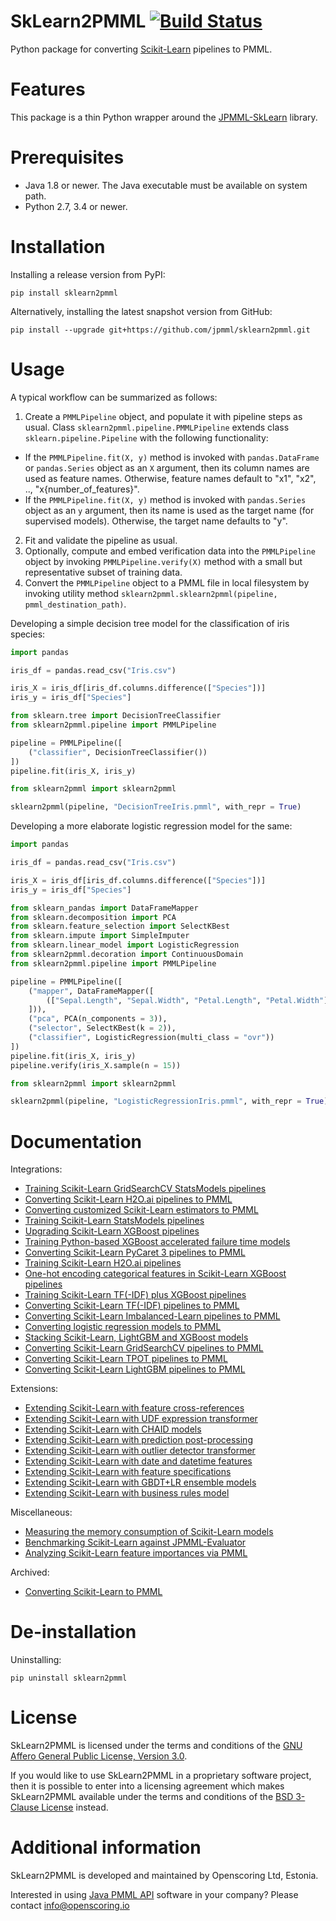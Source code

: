 SkLearn2PMML [![Build Status](https://github.com/jpmml/sklearn2pmml/workflows/python/badge.svg)](https://github.com/jpmml/sklearn2pmml/actions?query=workflow%3A%22python%22)
============

Python package for converting [Scikit-Learn](https://scikit-learn.org/) pipelines to PMML.

# Features #

This package is a thin Python wrapper around the [JPMML-SkLearn](https://github.com/jpmml/jpmml-sklearn#features) library.

# Prerequisites #

* Java 1.8 or newer. The Java executable must be available on system path.
* Python 2.7, 3.4 or newer.

# Installation #

Installing a release version from PyPI:

```
pip install sklearn2pmml
```

Alternatively, installing the latest snapshot version from GitHub:

```
pip install --upgrade git+https://github.com/jpmml/sklearn2pmml.git
```

# Usage #

A typical workflow can be summarized as follows:

1. Create a `PMMLPipeline` object, and populate it with pipeline steps as usual. Class `sklearn2pmml.pipeline.PMMLPipeline` extends class `sklearn.pipeline.Pipeline` with the following functionality:
  * If the `PMMLPipeline.fit(X, y)` method is invoked with `pandas.DataFrame` or `pandas.Series` object as an `X` argument, then its column names are used as feature names. Otherwise, feature names default to "x1", "x2", .., "x{number_of_features}".
  * If the `PMMLPipeline.fit(X, y)` method is invoked with `pandas.Series` object as an `y` argument, then its name is used as the target name (for supervised models). Otherwise, the target name defaults to "y".
2. Fit and validate the pipeline as usual.
3. Optionally, compute and embed verification data into the `PMMLPipeline` object by invoking `PMMLPipeline.verify(X)` method with a small but representative subset of training data.
4. Convert the `PMMLPipeline` object to a PMML file in local filesystem by invoking utility method `sklearn2pmml.sklearn2pmml(pipeline, pmml_destination_path)`.

Developing a simple decision tree model for the classification of iris species:

```python
import pandas

iris_df = pandas.read_csv("Iris.csv")

iris_X = iris_df[iris_df.columns.difference(["Species"])]
iris_y = iris_df["Species"]

from sklearn.tree import DecisionTreeClassifier
from sklearn2pmml.pipeline import PMMLPipeline

pipeline = PMMLPipeline([
	("classifier", DecisionTreeClassifier())
])
pipeline.fit(iris_X, iris_y)

from sklearn2pmml import sklearn2pmml

sklearn2pmml(pipeline, "DecisionTreeIris.pmml", with_repr = True)
```

Developing a more elaborate logistic regression model for the same:

```python
import pandas

iris_df = pandas.read_csv("Iris.csv")

iris_X = iris_df[iris_df.columns.difference(["Species"])]
iris_y = iris_df["Species"]

from sklearn_pandas import DataFrameMapper
from sklearn.decomposition import PCA
from sklearn.feature_selection import SelectKBest
from sklearn.impute import SimpleImputer
from sklearn.linear_model import LogisticRegression
from sklearn2pmml.decoration import ContinuousDomain
from sklearn2pmml.pipeline import PMMLPipeline

pipeline = PMMLPipeline([
	("mapper", DataFrameMapper([
		(["Sepal.Length", "Sepal.Width", "Petal.Length", "Petal.Width"], [ContinuousDomain(), SimpleImputer()])
	])),
	("pca", PCA(n_components = 3)),
	("selector", SelectKBest(k = 2)),
	("classifier", LogisticRegression(multi_class = "ovr"))
])
pipeline.fit(iris_X, iris_y)
pipeline.verify(iris_X.sample(n = 15))

from sklearn2pmml import sklearn2pmml

sklearn2pmml(pipeline, "LogisticRegressionIris.pmml", with_repr = True)
```

# Documentation #

Integrations:

* [Training Scikit-Learn GridSearchCV StatsModels pipelines](https://openscoring.io/blog/2023/10/15/sklearn_statsmodels_gridsearchcv_pipeline/)
* [Converting Scikit-Learn H2O.ai pipelines to PMML](https://openscoring.io/blog/2023/07/17/converting_sklearn_h2o_pipeline_pmml/)
* [Converting customized Scikit-Learn estimators to PMML](https://openscoring.io/blog/2023/05/03/converting_sklearn_subclass_pmml/)
* [Training Scikit-Learn StatsModels pipelines](https://openscoring.io/blog/2023/03/28/sklearn_statsmodels_pipeline/)
* [Upgrading Scikit-Learn XGBoost pipelines](https://openscoring.io/blog/2023/02/06/upgrading_sklearn_xgboost_pipeline_pmml/)
* [Training Python-based XGBoost accelerated failure time models](https://openscoring.io/blog/2023/01/28/python_xgboost_aft_pmml/)
* [Converting Scikit-Learn PyCaret 3 pipelines to PMML](https://openscoring.io/blog/2023/01/12/converting_sklearn_pycaret3_pipeline_pmml/)
* [Training Scikit-Learn H2O.ai pipelines](https://openscoring.io/blog/2022/11/11/sklearn_h2o_pipeline/)
* [One-hot encoding categorical features in Scikit-Learn XGBoost pipelines](https://openscoring.io/blog/2022/04/12/onehot_encoding_sklearn_xgboost_pipeline/)
* [Training Scikit-Learn TF(-IDF) plus XGBoost pipelines](https://openscoring.io/blog/2021/02/27/sklearn_tf_tfidf_xgboost_pipeline/)
* [Converting Scikit-Learn TF(-IDF) pipelines to PMML](https://openscoring.io/blog/2021/01/17/converting_sklearn_tf_tfidf_pipeline_pmml/)
* [Converting Scikit-Learn Imbalanced-Learn pipelines to PMML](https://openscoring.io/blog/2020/10/24/converting_sklearn_imblearn_pipeline_pmml/)
* [Converting logistic regression models to PMML](https://openscoring.io/blog/2020/01/19/converting_logistic_regression_pmml/#scikit-learn)
* [Stacking Scikit-Learn, LightGBM and XGBoost models](https://openscoring.io/blog/2020/01/02/stacking_sklearn_lightgbm_xgboost/)
* [Converting Scikit-Learn GridSearchCV pipelines to PMML](https://openscoring.io/blog/2019/12/25/converting_sklearn_gridsearchcv_pipeline_pmml/)
* [Converting Scikit-Learn TPOT pipelines to PMML](https://openscoring.io/blog/2019/06/10/converting_sklearn_tpot_pipeline_pmml/)
* [Converting Scikit-Learn LightGBM pipelines to PMML](https://openscoring.io/blog/2019/04/07/converting_sklearn_lightgbm_pipeline_pmml/)

Extensions:

* [Extending Scikit-Learn with feature cross-references](https://openscoring.io/blog/2023/11/25/sklearn_feature_cross_references/)
* [Extending Scikit-Learn with UDF expression transformer](https://openscoring.io/blog/2023/03/09/sklearn_udf_expression_transformer/)
* [Extending Scikit-Learn with CHAID models](https://openscoring.io/blog/2022/07/14/sklearn_chaid_pmml/)
* [Extending Scikit-Learn with prediction post-processing](https://openscoring.io/blog/2022/05/06/sklearn_prediction_postprocessing/)
* [Extending Scikit-Learn with outlier detector transformer](https://openscoring.io/blog/2021/07/16/sklearn_outlier_detector_transformer/)
* [Extending Scikit-Learn with date and datetime features](https://openscoring.io/blog/2020/03/08/sklearn_date_datetime_pmml/)
* [Extending Scikit-Learn with feature specifications](https://openscoring.io/blog/2020/02/23/sklearn_feature_specification_pmml/)
* [Extending Scikit-Learn with GBDT+LR ensemble models](https://openscoring.io/blog/2019/06/19/sklearn_gbdt_lr_ensemble/)
* [Extending Scikit-Learn with business rules model](https://openscoring.io/blog/2018/09/17/sklearn_business_rules/)

Miscellaneous:

* [Measuring the memory consumption of Scikit-Learn models](https://openscoring.io/blog/2022/11/09/measuring_memory_sklearn/)
* [Benchmarking Scikit-Learn against JPMML-Evaluator](https://openscoring.io/blog/2021/08/04/benchmarking_sklearn_jpmml_evaluator/)
* [Analyzing Scikit-Learn feature importances via PMML](https://openscoring.io/blog/2021/07/11/analyzing_sklearn_feature_importances_pmml/)

Archived:

* [Converting Scikit-Learn to PMML](https://www.slideshare.net/VilluRuusmann/converting-scikitlearn-to-pmml)

# De-installation #

Uninstalling:

```
pip uninstall sklearn2pmml
```

# License #

SkLearn2PMML is licensed under the terms and conditions of the [GNU Affero General Public License, Version 3.0](https://www.gnu.org/licenses/agpl-3.0.html).

If you would like to use SkLearn2PMML in a proprietary software project, then it is possible to enter into a licensing agreement which makes SkLearn2PMML available under the terms and conditions of the [BSD 3-Clause License](https://opensource.org/licenses/BSD-3-Clause) instead.

# Additional information #

SkLearn2PMML is developed and maintained by Openscoring Ltd, Estonia.

Interested in using [Java PMML API](https://github.com/jpmml) software in your company? Please contact [info@openscoring.io](mailto:info@openscoring.io)
